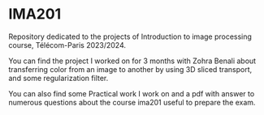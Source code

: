 # IMA201
Repository dedicated to the projects of Introduction to image processing course, Télécom-Paris 2023/2024. 

You can find the project I worked on for 3 months with Zohra Benali about transferring color from an image to another by using 3D sliced transport, and some regularization filter.   

You can also find some Practical work I work on and a pdf with answer to numerous questions about the course ima201 useful to prepare the exam.

